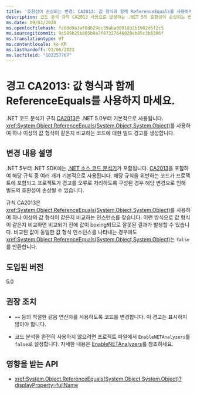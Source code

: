 ```yaml
---
title: '호환성이 손상되는 변경: CA2013: 값 형식과 함께 ReferenceEquals를 사용하지 마세요.'
description: 코드 분석 규칙 CA2013 사용으로 발생하는 .NET 5의 호환성이 손상되는 변경에 관해 알아봅니다.
ms.date: 09/03/2020
ms.openlocfilehash: fc68d9a3af0d629dc39aba0091d32b1982d6f2c5
ms.sourcegitcommit: 9c589b25b005b9a7f87327646020eb85c3b6306f
ms.translationtype: HT
ms.contentlocale: ko-KR
ms.lasthandoff: 03/06/2021
ms.locfileid: "102257767"
---
```

# <a name="warning-ca2013-do-not-use-referenceequals-with-value-types"></a>경고 CA2013: 값 형식과 함께 ReferenceEquals를 사용하지 마세요.

.NET 코드 분석기 규칙 [CA2013](/visualstudio/code-quality/ca2013)은 .NET 5.0부터 기본적으로 사용됩니다. <xref:System.Object.ReferenceEquals(System.Object,System.Object)>를 사용하여 하나 이상의 값 형식이 같은지 비교하는 코드에 대한 빌드 경고를 생성합니다.

## <a name="change-description"></a>변경 내용 설명

.NET 5부터 .NET SDK에는 [.NET 소스 코드 분석기](../../../../fundamentals/code-analysis/overview.md)가 포함됩니다. [CA2013](/visualstudio/code-quality/ca2013)을 포함하여 해당 규칙 중 여러 개가 기본적으로 사용됩니다. 해당 규칙을 위반하는 코드가 프로젝트에 포함되고 프로젝트가 경고를 오류로 처리하도록 구성된 경우 해당 변경으로 인해 빌드의 호환성이 손상될 수 있습니다.

규칙 CA2013은 <xref:System.Object.ReferenceEquals(System.Object,System.Object)>를 사용하여 하나 이상의 값 형식이 같은지 비교하는 인스턴스를 찾습니다. 이런 방식으로 값 형식이 같은지 비교하면 비교되기 전에 값이 boxing되므로 잘못된 결과가 발생할 수 있습니다. 비교된 값이 동일한 값 형식 인스턴스를 나타내는 경우에도 <xref:System.Object.ReferenceEquals(System.Object,System.Object)>는 `false`를 반환합니다.

## <a name="version-introduced"></a>도입된 버전

5.0

## <a name="recommended-action"></a>권장 조치

- `==` 등의 적절한 같음 연산자를 사용하도록 코드를 변경합니다. 이 경고는 표시하지 않아야 합니다.

- 코드 분석을 완전히 사용하지 않으려면 프로젝트 파일에서 `EnableNETAnalyzers`를 `false`로 설정합니다. 자세한 내용은 [EnableNETAnalyzers](../../../project-sdk/msbuild-props.md#enablenetanalyzers)를 참조하세요.

## <a name="affected-apis"></a>영향을 받는 API

- <xref:System.Object.ReferenceEquals(System.Object,System.Object)?displayProperty=fullName>

<!--

### Affected APIs

- `M:System.Object.ReferenceEquals(System.Object,System.Object)`

### Category

Code analysis

-->
